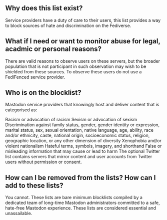 ## Why does this list exist?
Service providers have a duty of care to their users, this list provides a way to block sources of hate and discrimination on the Fediverse.

## What if I need or want to monitor abuse for legal, acadmic or personal reasons?
There are valid reasons to observe users on these servers, but the broader population that is not participant in such observation may wish to be shielded from these sources. To observe these users do not use a FediFenced service provider.

## Who is on the blocklist?
Mastodon service providers that knowingly host and deliver content that is categorised as:

Racism or advocation of racism
Sexism or advocation of sexism
Discrimination against family status, gender, gender identity or expression, marital status, sex, sexual orientation, native language, age, ability, race and/or ethnicity, caste, national origin, socioeconomic status, religion, geographic location, or any other dimension of diversity
Xenophobia and/or violent nationalism
Hateful terms, symbols, imagery, and shorthand
False or misleading information that may cause or lead to harm
The optional Twitter list contains servers that mirror content and user accounts from Twitter users without permission or consent.

## How can I be removed from the lists? How can I add to these lists?
You cannot. These lists are bare minimum blocklists compiled by a dedicated team of long-time Mastodon administrators committed to a safe, hate-free Mastodon experience. These lists are considered essential and unassailable.
